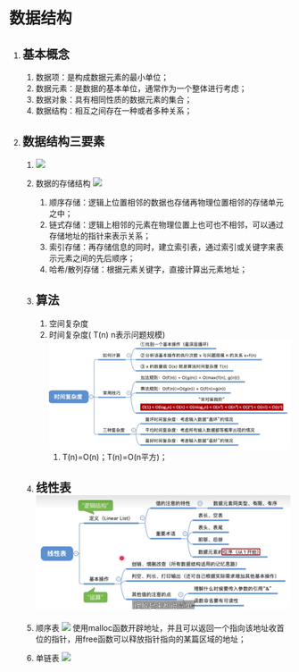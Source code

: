 # 数据结构

1. ## 基本概念

   1. 数据项：是构成数据元素的最小单位；
   2. 数据元素：是数据的基本单位，通常作为一个整体进行考虑；
   3. 数据对象：具有相同性质的数据元素的集合；
   4. 数据结构：相互之间存在一种或者多种关系；

2. ## 数据结构三要素

   1. ![](D:\李Da锤\note\Image\数据结构三要素.png)

   2. 数据的存储结构
      ![](D:\李Da锤\note\Image\数据存储结构.png)

      1. 顺序存储：逻辑上位置相邻的数据也存储再物理位置相邻的存储单元之中；
      2. 链式存储：逻辑上相邻的元素在物理位置上也可也不相邻，可以通过存储地址的指针来表示关系；
      3. 索引存储：再存储信息的同时，建立索引表，通过索引或关键字来表示元素之间的先后顺序；
      4. 哈希/散列存储：根据元素关键字，直接计算出元素地址；

   3. ## 算法

      1. 空间复杂度
      2. 时间复杂度( T(n)  n表示问题规模)
         <img src=".\Image\算法时间复杂度.png" style="zoom:200%;" />
         1. T(n)=O(n)；T(n)=O(n平方)；
   
   4. ## 线性表![](.\Image\线性表.png)
   
   5. 顺序表 ![](D:\李Da锤\note\Image\顺序表总结.png)
      使用malloc函数开辟地址，并且可以返回一个指向该地址收首位的指针，用free函数可以释放指针指向的某篇区域的地址；
   
   6. 单链表
      ![](D:\李Da锤\note\Image\单链表定义.png)